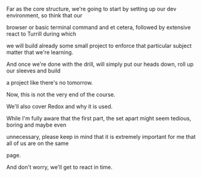 Far as the core structure, we're going to start by setting up our dev environment, so think that our

browser or basic terminal command and et cetera, followed by extensive react to Turrill during which

we will build already some small project to enforce that particular subject matter that we're learning.

And once we're done with the drill, will simply put our heads down, roll up our sleeves and build

a project like there's no tomorrow.

Now, this is not the very end of the course.

We'll also cover Redox and why it is used.

While I'm fully aware that the first part, the set apart might seem tedious, boring and maybe even

unnecessary, please keep in mind that it is extremely important for me that all of us are on the same

page.

And don't worry, we'll get to react in time.

